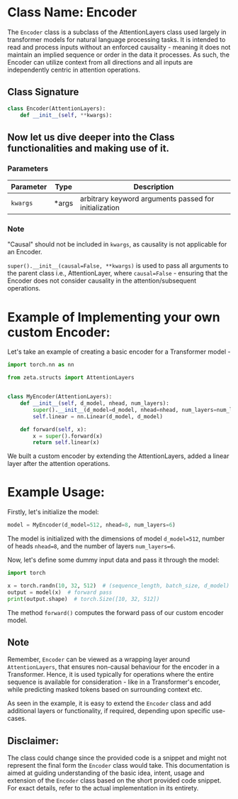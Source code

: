 # Class Name: Encoder

The `Encoder` class is a subclass of the AttentionLayers class used largely in transformer models for natural language processing tasks. It is intended to read and process inputs without an enforced causality - meaning it does not maintain an implied sequence or order in the data it processes. As such, the Encoder can utilize context from all directions and all inputs are independently centric in attention operations.

## Class Signature
```python
class Encoder(AttentionLayers):
    def __init__(self, **kwargs):
```

## Now let us dive deeper into the Class functionalities and making use of it.

### Parameters

|Parameter| Type | Description |
|--|--|--|
|`kwargs`| *args | arbitrary keyword arguments passed for initialization | 


### Note
"Causal" should not be included in `kwargs`, as causality is not applicable for an Encoder.

`super().__init__(causal=False, **kwargs)` is used to pass all arguments to the parent class i.e., AttentionLayer, where `causal=False` - ensuring that the Encoder does not consider causality in the attention/subsequent operations.

# Example of Implementing your own custom Encoder:

Let's take an example of creating a basic encoder for a Transformer model -

```python
import torch.nn as nn

from zeta.structs import AttentionLayers


class MyEncoder(AttentionLayers):
    def __init__(self, d_model, nhead, num_layers):
        super().__init__(d_model=d_model, nhead=nhead, num_layers=num_layers)
        self.linear = nn.Linear(d_model, d_model)

    def forward(self, x):
        x = super().forward(x)
        return self.linear(x)
```
We built a custom encoder by extending the AttentionLayers, added a linear layer after the attention operations.

# Example Usage:

Firstly, let's initialize the model:
```python
model = MyEncoder(d_model=512, nhead=8, num_layers=6)
```
The model is initialized with the dimensions of model `d_model=512`, number of heads `nhead=8`, and the number of layers `num_layers=6`.

Now, let's define some dummy input data and pass it through the model:

```python
import torch

x = torch.randn(10, 32, 512)  # (sequence_length, batch_size, d_model)
output = model(x)  # forward pass
print(output.shape)  # torch.Size([10, 32, 512])
```
The method `forward()` computes the forward pass of our custom encoder model.

## Note

Remember, `Encoder` can be viewed as a wrapping layer around `AttentionLayers`, that ensures non-causal behaviour for the encoder in a Transformer. Hence, it is used typically for operations where the entire sequence is available for consideration - like in a Transformer's encoder, while predicting masked tokens based on surrounding context etc. 

As seen in the example, it is easy to extend the `Encoder` class and add additional layers or functionality, if required, depending upon specific use-cases.  

## Disclaimer:
 The class could change since the provided code is a snippet and might not represent the final form the `Encoder` class would take. This documentation is aimed at guiding understanding of the basic idea, intent, usage and extension of the `Encoder` class based on the short provided code snippet. For exact details, refer to the actual implementation in its entirety.


